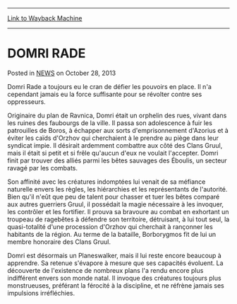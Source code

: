 
---
[Link to Wayback Machine](https://web.archive.org/web/20211023031456/https://magic.wizards.com/en/articles/archive/domri-rade-2013-10-28)

[_metadata_:description]:- "Domri Rade a toujours eu le cran de défier les pouvoirs en place. Il n'a cependant jamais eu la force suffisante pour se révolter contre ses oppresseurs. Originaire du plan de Ravnica, Domri était un orphelin des rues, vivant dans les ruines des faubourgs de la ville. Il passa son adolescence à fuir les patrouilles de Boros, à échapper aux sorts d'emprisonnement d'Azorius et à"
[_metadata_:generator]:- "Drupal 7 (http://drupal.org)"
[_metadata_:node]:- "115575"
[_metadata_:publish_date]:- "2013-10-28"
[_metadata_:source]:- "div-main-content"
[_metadata_:title]:- "DOMRI RADE"
[_metadata_:wayback_capture_timestamp]:- "2021-10-23 03:14:56"
[_metadata_:wayback_raw_url]:- "https://web.archive.org/web/20211023031456id_/https://magic.wizards.com/en/articles/archive/domri-rade-2013-10-28"
[_metadata_:wayback_url]:- "https://magic.wizards.com/en/articles/archive/domri-rade-2013-10-28"
---


DOMRI RADE
==========



 Posted in [NEWS](/en/articles)
 on October 28, 2013 












Domri Rade a toujours eu le cran de défier les pouvoirs en place. Il n'a cependant jamais eu la force suffisante pour se révolter contre ses oppresseurs. 
 



Originaire du plan de Ravnica, Domri était un orphelin des rues, vivant dans les ruines des faubourgs de la ville. Il passa son adolescence à fuir les patrouilles de Boros, à échapper aux sorts d'emprisonnement d'Azorius et à éviter les caïds d'Orzhov qui cherchaient à le prendre au piège dans leur syndicat impie. Il désirait ardemment combattre aux côté des Clans Gruul, mais il était si petit et si frêle qu'aucun d'eux ne voulait l'accepter. Domri finit par trouver des alliés parmi les bêtes sauvages des Éboulis, un secteur ravagé par les combats.
 


Son affinité avec les créatures indomptées lui venait de sa méfiance naturelle envers les règles, les hiérarchies et les représentants de l'autorité. Bien qu'il n'eût que peu de talent pour chasser et tuer les bêtes comparé aux autres guerriers Gruul, il possédait la magie nécessaire à les invoquer, les contrôler et les fortifier. Il prouva sa bravoure au combat en exhortant un troupeau de ragebêtes à défendre son territoire, détruisant, à lui tout seul, la quasi-totalité d'une procession d'Orzhov qui cherchait à rançonner les habitants de la région. Au terme de la bataille, Borborygmos fit de lui un membre honoraire des Clans Gruul.
 


Domri est désormais un Planeswalker, mais il lui reste encore beaucoup à apprendre. Sa retenue s'évapore à mesure que ses capacités évoluent. La découverte de l'existence de nombreux plans l'a rendu encore plus indifférent envers son monde natal. Il invoque des créatures toujours plus monstrueuses, préférant la férocité à la discipline, et ne réfrène jamais ses impulsions irréfléchies.






